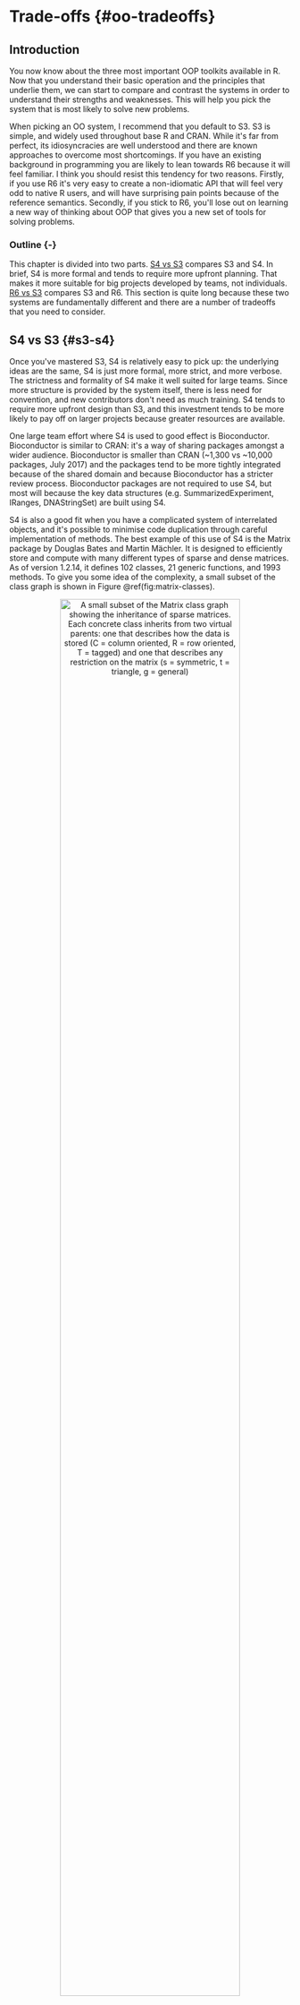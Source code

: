 # Trade-offs {#oo-tradeoffs}



## Introduction

You now know about the three most important OOP toolkits available in R. Now that you understand their basic operation and the principles that underlie them, we can start to compare and contrast the systems in order to understand their strengths and weaknesses. This will help you pick the system that is most likely to solve new problems.

When picking an OO system, I recommend that you default to S3. S3 is simple, and widely used throughout base R and CRAN. While it's far from perfect, its idiosyncracies are well understood and there are known approaches to overcome most shortcomings. If you have an existing background in programming you are likely to lean towards R6 because it will feel familiar. I think you should resist this tendency for two reasons. Firstly, if you use R6 it's very easy to create a non-idiomatic API that will feel very odd to native R users, and will have surprising pain points because of the reference semantics. Secondly, if you stick to R6, you'll lose out on learning a new way of thinking about OOP that gives you a new set of tools for solving problems. 

### Outline {-} 

This chapter is divided into two parts. [S4 vs S3](#s3-s4) compares S3 and S4. In brief, S4 is more formal and tends to require more upfront planning. That makes it more suitable for big projects developed by teams, not individuals. [R6 vs S3](#s3-r6) compares S3 and R6. This section is quite long because these two systems are fundamentally different and there are a number of tradeoffs that you need to consider.

## S4 vs S3 {#s3-s4}

Once you've mastered S3, S4 is relatively easy to pick up: the underlying ideas are the same, S4 is just more formal, more strict, and more verbose. The strictness and formality of S4 make it well suited for large teams. Since more structure is provided by the system itself, there is less need for convention, and new contributors don't need as much training. S4 tends to require more upfront design than S3, and this investment tends to be more likely to pay off on larger projects because greater resources are available.

One large team effort where S4 is used to good effect is Bioconductor. Bioconductor is similar to CRAN: it's a way of sharing packages amongst a wider audience. Bioconductor is smaller than CRAN (~1,300 vs ~10,000 packages, July 2017) and the packages tend to be more tightly integrated because of the shared domain and because Bioconductor has a stricter review process. Bioconductor packages are not required to use S4, but most will because the key data structures (e.g. SummarizedExperiment, IRanges, DNAStringSet) are built using S4.



S4 is also a good fit when you have a complicated system of interrelated objects, and it's possible to minimise code duplication through careful implementation of methods. The best example of this use of S4 is the Matrix package by Douglas Bates and Martin Mächler. It is designed to efficiently store and compute with many different types of sparse and dense matrices. As of version 1.2.14, it defines 102 classes, 21 generic functions, and 1993 methods. To give you some idea of the complexity, a small subset of the class graph is shown in Figure \@ref(fig:matrix-classes).

<div class="figure" style="text-align: center">
<img src="diagrams/s4/matrix.png" alt="A small subset of the Matrix class graph showing the inheritance of sparse matrices. Each concrete class inherits from two virtual parents: one that describes how the data is stored (C = column oriented, R = row oriented, T = tagged) and one that describes any restriction on the matrix (s = symmetric, t = triangle, g = general)" width="80%" />
<p class="caption">(\#fig:matrix-classes)A small subset of the Matrix class graph showing the inheritance of sparse matrices. Each concrete class inherits from two virtual parents: one that describes how the data is stored (C = column oriented, R = row oriented, T = tagged) and one that describes any restriction on the matrix (s = symmetric, t = triangle, g = general)</p>
</div>

This domain is a good fit for S4 because there are often computational shortcuts for specific types of sparse matrix. S4 makes it easy to provide a general method that works for all inputs, and then provide more specialised methods where the pair of data structures allow for a more efficient implementation. This requires careful planning to avoid method dispatch ambiguity, but the planning pays off for complicated systems.

The biggest challenge to using S4 is the combination of increased complexity and absence of a single source of documentation. S4 is a complex system and it can be challenging to use effectively in practice. This wouldn't be such a problem if S4 documentation wasn't scattered through R documentation, books, and websites. S4 needs a book length treatment, but that book does not (yet) exist. (The documentation for S3 is no better, but the lack is less painful because S3 is much simpler.)

## R6 vs S3  {#s3-r6}

R6 is a profoundly different OO system from S3 and S4 because it is built on encapsulated objects, rather than generic functions. Additionally R6 objects have reference semantics, which means that they can be modified in place. These two big differences have a number of non-obvious consequences which we'll explore in this chapter:

* A generic is a regular function so lives in the global namespace. An R6 method 
  belongs to an object so lives in a local namespace. This influences how we
  think about naming.

* R6's reference semantics allow methods to simultaneously return a value
  and update the object. This solves a painful problem called "threading state".
  
* You invoke an R6 method using `$`, which is an infix operator. If you set up
  your methods correctly you can use chains of method calls as an alternative
  to the pipe.

(All these trade-offs apply in general to immutable functional OOP vs mutable encapsulated OOP so also serve as a discussion of the tradeoffs between S3 and reference classes, and S3 and OOP in languages like Python.)

### Namespacing

One non-obvious difference between S3 and R6 is the "space" in which methods are found:

* Generic functions are global: all packages share the same namespace. 
* Encapsulated methods are local: methods are bound to a single object.

The advantage of a global namespace is that multiple packages can use exactly the same verbs for working with different types of objects. Generic functions provide a uniform API that makes it easier to perform typical actions with a new object because there are strong naming conventions. This works well for data analysis because you often want to do the same thing to different types of objects. In particular, this is one reason that R's modelling system is so useful: regardless of where the model has been implemented you always work with it using the same set of tools (`summary()`, `predict()`, ...).

The disadvantage of a global namespace is that it forces you to think more deeply about naming. You want to avoid multiple generics with the same name in different packages because it requires the user to type `::` frequently. This can be hard because function names are usually English verbs, and verbs often have multiple meanings. Take `plot()` for example:


```r
plot(data)       # plot some data
plot(bank_heist) # plot a crime
plot(land)       # create a new plot of land
plot(movie)      # extract plot of a movie
```

Generally, you should avoid defining methods like this. Don't use homonyms of the original generic, but instead define a new generic. This problem doesn't occur with R6 methods because they are scoped to the object. The following code is fine, because there is no implication that the plot method of two different R6 objects has the same meaning:


```r
data$plot()
bank_heist$plot()
land$plot()
movie$plot()
```

These considerations also apply to the arguments to the generic. S3 generics must have the same core arguments, which mean they generally have to have non-specific names like `x` or `.data`. S3 generics generally need `...` to pass on additional arguments to methods, but this has the downside that mispelled argument names will not create an error. In comparison, R6 methods can vary more widely and use more specific and evocative argument names.

A secondary advantage of local namespacing is that creating an R6 method is very cheap. Most encapsulated OO languages encourage you to create many small methods, each doing one thing well with an evocative name. Creating a new S3 method is more expensive, because you may also have to create a generic, and think about the naming issues described above. That means that the advice to create many small methods does not apply to S3. It's still a good idea to break your code down into small, easily understood chunks, but they should generally just be regular functions, not methods.

### Threading state

One challenge of programming with S3 is when you want to both return a value and modify the object. This violates our guideline that a function should either be called for its return value or for its side effects, but is necessary in a handful of cases. For example, imagine you want to create a __stack__ of objects. A stack has two main methods: 

* `push()` adds a new object to the top of the stack.
* `pop()` returns the top most value, and removes it from the stack. 

The implementation of the constructor and the `push()` method is straightforward. A stack contains a list of items, and pushing an object to the stack simply appends to this list.


```r
new_stack <- function(items = list()) {
  structure(list(items = items), class = "stack")
}

push <- function(x, y) {
  x$items <- c(x$items, list(y))
  x
}
```

(Note that I haven't created a real method for `push()` because making it generic would just make this example more complicated for no real benefit.)

Implementing `pop()` is more challenging because it has to both return a value (the object at the top of the stack), and have a side-effect (remove that object from that top). Since we can't modify the input object in S3 we need to return two things: the value, and the updated object.


```r
pop <- function(x) {
  n <- length(x$items)
  
  item <- x$items[[n]]
  x$items <- x$items[-n]
  
  list(item = item, x = x)
}
```

This leads to rather awkward usage:


```r
s <- new_stack()
s <- push(s, 10)
s <- push(s, 20)

out <- pop(s)
out$item
#> [1] 20
s <- out$x
s
#> $items
#> $items[[1]]
#> [1] 10
#> 
#> 
#> attr(,"class")
#> [1] "stack"
```

This problem is known as __threading state__ or __accumulator programming__,  because no matter how deeply the `pop()` is called, you have to feed the modified stack object all the way back to where the stack lives.

One way that other FP languages deal with this challenge is to provide a "multiple assign" (or destructuring bind) operator that allows you to assign multiple values in a single step. The zeallot R package, by Nathan and Paul Teetor, provides multi-assign for R with `%<-%`. This makes the code more elegant, but doesn't solve the key problem:


```r
library(zeallot)

c(value, s) %<-% pop(s)
value
#> [1] 10
```

An R6 implementation of a stack is simpler because `$pop()` can modify the object in place, and return only the top-most value:


```r
Stack <- R6::R6Class("Stack", list(
  items = list(),
  push = function(x) {
    self$items <- c(self$items, x)
    invisible(self)
  },
  pop = function() {
    item <- self$items[[self$length()]]
    self$items <- self$items[-self$length()]
    item
  },
  length = function() {
    length(self$items)
  }
))
```

This leads to more natural code:


```r
s <- Stack$new()
s$push(10)
s$push(20)
s$pop()
#> [1] 20
```

I encounted a real-life example of threading state in ggplot2 scales. Scales are complex because they need to combine data across every facet and every layer. I originally used S3 classes, but it required passing scale data to and from many functions. Switching to R6 made the code substantially simpler. However, it also introduced some subtle bugs because I forgot to call to `$clone()` when modifying a plot; accidentally allowing independent plots to share the same scale data. 

### Method chaining {#tradeoffs-pipe}

The pipe, `%>%`, is useful because it provides an infix operator that makes it easy to compose functions from left-to-right. Interestingly, the pipe is not so important for R6 objects because they already use an infix operator: `$`. This allows the user to chain together multiple method calls in a single expression, a technique known as __method chaining__:


```r
s <- Stack$new()
s$
  push(10)$
  push(20)$
  pop()
#> [1] 20
```

This technique is commonly used in other programming languages, like Python and JavaScript, and is made possible with one convention: any R6 method that is primarily called for its side-effects (usually modifying the object) should return `invisible(self)`. 

The primary advantage of method chaining is that you can get useful autocomplete; the primary disadvantage is that only the creator of the class can add new methods (and there's no way to use multiple dispatch).
